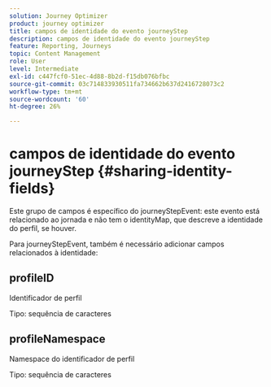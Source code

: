 ```yaml
---
solution: Journey Optimizer
product: journey optimizer
title: campos de identidade do evento journeyStep
description: campos de identidade do evento journeyStep
feature: Reporting, Journeys
topic: Content Management
role: User
level: Intermediate
exl-id: c447fcf0-51ec-4d88-8b2d-f15db076bfbc
source-git-commit: 03c714833930511fa734662b637d2416728073c2
workflow-type: tm+mt
source-wordcount: '60'
ht-degree: 26%

---
```


# campos de identidade do evento journeyStep {#sharing-identity-fields}

Este grupo de campos é específico do journeyStepEvent: este evento está relacionado ao jornada e não tem o identityMap, que descreve a identidade do perfil, se houver.

Para journeyStepEvent, também é necessário adicionar campos relacionados à identidade:

## profileID

Identificador de perfil

Tipo: sequência de caracteres

## profileNamespace

Namespace do identificador de perfil

Tipo: sequência de caracteres
